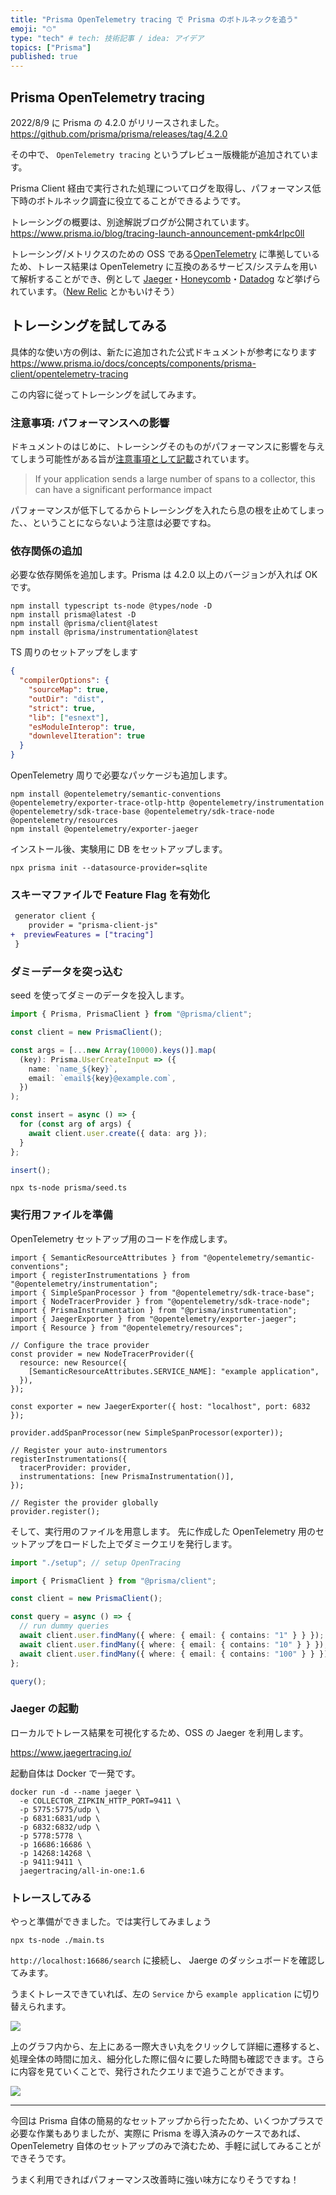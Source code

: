 ```yaml
---
title: "Prisma OpenTelemetry tracing で Prisma のボトルネックを追う"
emoji: "⏱"
type: "tech" # tech: 技術記事 / idea: アイデア
topics: ["Prisma"]
published: true
---
```


## Prisma OpenTelemetry tracing

2022/8/9 に Prisma の 4.2.0 がリリースされました。
https://github.com/prisma/prisma/releases/tag/4.2.0

その中で、 `OpenTelemetry tracing` というプレビュー版機能が追加されています。

Prisma Client 経由で実行された処理についてログを取得し、パフォーマンス低下時のボトルネック調査に役立てることができるようです。

トレーシングの概要は、別途解説ブログが公開されています。
https://www.prisma.io/blog/tracing-launch-announcement-pmk4rlpc0ll

トレーシング/メトリクスのための OSS である[OpenTelemetry](https://opentelemetry.io/) に準拠しているため、トレース結果は OpenTelemetry に互換のあるサービス/システムを用いて解析することができ、例として [Jaeger](https://www.jaegertracing.io/)・[Honeycomb](https://www.honeycomb.io/trace/)・[Datadog](https://www.datadoghq.com/ja/) など挙げられています。（[New Relic](https://newrelic.com/) とかもいけそう）

## トレーシングを試してみる

具体的な使い方の例は、新たに追加された公式ドキュメントが参考になります
https://www.prisma.io/docs/concepts/components/prisma-client/opentelemetry-tracing

この内容に従ってトレーシングを試してみます。

### 注意事項: パフォーマンスへの影響

ドキュメントのはじめに、トレーシングそのものがパフォーマンスに影響を与えてしまう可能性がある旨が[注意事項として記載](https://www.prisma.io/docs/concepts/components/prisma-client/opentelemetry-tracing#considerations-and-prerequisites)されています。

> If your application sends a large number of spans to a collector, this can have a significant performance impact

パフォーマンスが低下してるからトレーシングを入れたら息の根を止めてしまった、、ということにならないよう注意は必要ですね。

### 依存関係の追加

必要な依存関係を追加します。Prisma は 4.2.0 以上のバージョンが入れば OK です。

```
npm install typescript ts-node @types/node -D
npm install prisma@latest -D
npm install @prisma/client@latest
npm install @prisma/instrumentation@latest
```

TS 周りのセットアップをします

```json:tsconfig.json
{
  "compilerOptions": {
    "sourceMap": true,
    "outDir": "dist",
    "strict": true,
    "lib": ["esnext"],
    "esModuleInterop": true,
    "downlevelIteration": true
  }
}
```

OpenTelemetry 周りで必要なパッケージも追加します。

```
npm install @opentelemetry/semantic-conventions @opentelemetry/exporter-trace-otlp-http @opentelemetry/instrumentation @opentelemetry/sdk-trace-base @opentelemetry/sdk-trace-node @opentelemetry/resources
npm install @opentelemetry/exporter-jaeger
```

インストール後、実験用に DB をセットアップします。

```
npx prisma init --datasource-provider=sqlite
```

### スキーマファイルで Feature Flag を有効化

```diff js:schema.prisma
 generator client {
    provider = "prisma-client-js"
+  previewFeatures = ["tracing"]
 }
```

### ダミーデータを突っ込む

seed を使ってダミーのデータを投入します。

```ts:prisma/seed.ts
import { Prisma, PrismaClient } from "@prisma/client";

const client = new PrismaClient();

const args = [...new Array(10000).keys()].map(
  (key): Prisma.UserCreateInput => ({
    name: `name_${key}`,
    email: `email${key}@example.com`,
  })
);

const insert = async () => {
  for (const arg of args) {
    await client.user.create({ data: arg });
  }
};

insert();
```

```
npx ts-node prisma/seed.ts
```

### 実行用ファイルを準備

OpenTelemetry セットアップ用のコードを作成します。

```ts: setup.ts
import { SemanticResourceAttributes } from "@opentelemetry/semantic-conventions";
import { registerInstrumentations } from "@opentelemetry/instrumentation";
import { SimpleSpanProcessor } from "@opentelemetry/sdk-trace-base";
import { NodeTracerProvider } from "@opentelemetry/sdk-trace-node";
import { PrismaInstrumentation } from "@prisma/instrumentation";
import { JaegerExporter } from "@opentelemetry/exporter-jaeger";
import { Resource } from "@opentelemetry/resources";

// Configure the trace provider
const provider = new NodeTracerProvider({
  resource: new Resource({
    [SemanticResourceAttributes.SERVICE_NAME]: "example application",
  }),
});

const exporter = new JaegerExporter({ host: "localhost", port: 6832 });

provider.addSpanProcessor(new SimpleSpanProcessor(exporter));

// Register your auto-instrumentors
registerInstrumentations({
  tracerProvider: provider,
  instrumentations: [new PrismaInstrumentation()],
});

// Register the provider globally
provider.register();
```

そして、実行用のファイルを用意します。
先に作成した OpenTelemetry 用のセットアップをロードした上でダミークエリを発行します。

```ts:main.ts
import "./setup"; // setup OpenTracing

import { PrismaClient } from "@prisma/client";

const client = new PrismaClient();

const query = async () => {
  // run dummy queries
  await client.user.findMany({ where: { email: { contains: "1" } } });
  await client.user.findMany({ where: { email: { contains: "10" } } });
  await client.user.findMany({ where: { email: { contains: "100" } } });
};

query();
```

### Jaeger の起動

ローカルでトレース結果を可視化するため、OSS の Jaeger を利用します。

https://www.jaegertracing.io/

起動自体は Docker で一発です。

```
docker run -d --name jaeger \
  -e COLLECTOR_ZIPKIN_HTTP_PORT=9411 \
  -p 5775:5775/udp \
  -p 6831:6831/udp \
  -p 6832:6832/udp \
  -p 5778:5778 \
  -p 16686:16686 \
  -p 14268:14268 \
  -p 9411:9411 \
  jaegertracing/all-in-one:1.6
```

### トレースしてみる

やっと準備ができました。では実行してみましょう

```
npx ts-node ./main.ts
```

`http://localhost:16686/search` に接続し、 Jaerge のダッシュボードを確認してみます。

うまくトレースできていれば、左の `Service` から `example application` に切り替えられます。

![](/images/prisma-orm-4_2/jaeger-top.png)

上のグラフ内から、左上にある一際大きい丸をクリックして詳細に遷移すると、処理全体の時間に加え、細分化した際に個々に要した時間も確認できます。さらに内容を見ていくことで、発行されたクエリまで追うことができます。

![](/images/prisma-orm-4_2/jaeger-detail.png)

---

今回は Prisma 自体の簡易的なセットアップから行ったため、いくつかプラスで必要な作業もありましたが、実際に Prisma を導入済みのケースであれば、OpenTelemetry 自体のセットアップのみで済むため、手軽に試してみることができそうです。

うまく利用できればパフォーマンス改善時に強い味方になりそうですね！
